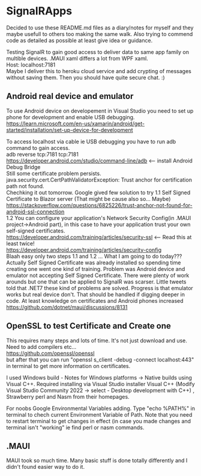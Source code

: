 # SignalRApps

Decided to use these README.md files as a diary/notes for myself and they maybe usefull to others too making the same walk. Also trying to commend code as detailed as possible at least give idea or guidance.

Testing SignalR to gain good access to deliver data to same app family on multible devices. .MAUI xaml differs a lot from WPF xaml. <br/>
Host: localhost:7181 <br/>
Maybe I deliver this to heroku cloud service and add crypting of messages without saving them. Then you should have quite secure chat. :)

## Android real device and emulator

To use Android device on developement in Visual Studio you need to set up phone for development and enable USB debugging.
https://learn.microsoft.com/en-us/xamarin/android/get-started/installation/set-up-device-for-development

To access localhost via cable ie USB debugging you have to run adb command to gain access. <br/>
adb reverse tcp:7181 tcp:7181 <br/>
https://developer.android.com/studio/command-line/adb <-- install Android Debug Bridge <br/> 
Still some certificate problem persists. <br/> 
java.security.cert.CertPathValidatorException: Trust anchor for certification path not found.<br/>
Chechking it out tomorrow. 
Google gived few solution to try 1.1 Self Signed Certificate to Blazor server (That might be cause also so... Maybe) <br/>
https://stackoverflow.com/questions/6825226/trust-anchor-not-found-for-android-ssl-connection <br/>
1.2 You can configure your application's Network Security Config(in .MAUI project->Android part), in this case to have your application trust your own self-signed certificates. <br/>
https://developer.android.com/training/articles/security-ssl <-- Read this at least twice! <br/>
https://developer.android.com/training/articles/security-config <br/>
Blaah easy only two steps 1.1 and 1.2 ... What I am going to do today??? <br/>
Actually Self Signed Certificate was already installed so spending time creating one went one kind of training. Problem was Android device and emulator not accepting Self Signed Certificate. There were plenty of work arounds but one that can be applied to SignalR was scarser. Little tweets told that .NET7 these kind of problems are solved. Progress is that emulator works but real device don't. That should be handled if digging deeper in code. At least knowledge on certificates and Android phones increased <br/>
https://github.com/dotnet/maui/discussions/8131

## OpenSSL to test Certificate and Create one
This requires many steps and lots of time. It's not just download and use. Need to add compilers etc... <br/>
https://github.com/openssl/openssl <br/>
but after that you can run "openssl s_client -debug -connect localhost:443" in terminal to get more information on certificates. 

I used Windows build - Notes for Windows platforms -> Native builds using Visual C++. Required installing via Visual Studio installer Visual C++ (Modify Visual Studio Community 2022 -> select - Desktop development with C++) , Strawberry perl and Nasm from their homepages. 

For noobs Google Environmental Variables adding. Type "echo %PATH%" in terminal to chech current Environment Variable of Path. Note that you need to restart terminal to get changes in effect (in case you made changes and terminal isn't "working" ie find perl or nasm commands. 

## .MAUI

MAUI took so much time. Many basic stuff is done totally differently and I didn't found easier way to do it. 
